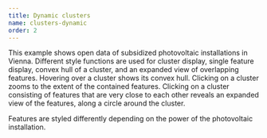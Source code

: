 ```yaml
---
title: Dynamic clusters
name: clusters-dynamic
order: 2
---
```


This example shows open data of subsidized photovoltaic installations in Vienna. 
Different style functions are used for cluster display, single feature display, 
convex hull of a cluster, and an expanded view of overlapping features. Hovering 
over a cluster shows its convex hull. Clicking on a cluster zooms to the extent 
of the contained features. Clicking on a cluster consisting of features that are 
very close to each other reveals an expanded view of the features, along a circle 
around the cluster.

Features are styled differently depending on the power of the photovoltaic installation.

